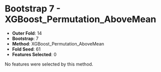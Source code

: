 # Bootstrap 7 - XGBoost_Permutation_AboveMean

- **Outer Fold**: 14
- **Bootstrap**: 7
- **Method**: XGBoost_Permutation_AboveMean
- **Fold Seed**: 61
- **Features Selected**: 0

No features were selected by this method.
